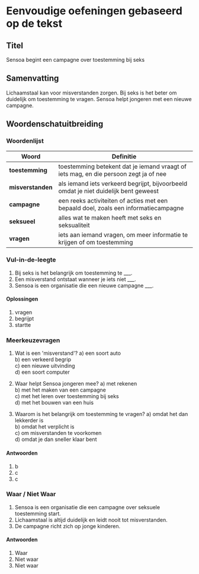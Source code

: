 # Eenvoudige oefeningen gebaseerd op de tekst

## Titel
Sensoa begint een campagne over toestemming bij seks

## Samenvatting
Lichaamstaal kan voor misverstanden zorgen. Bij seks is het beter om duidelijk om toestemming te vragen. Sensoa helpt jongeren met een nieuwe campagne.

## Woordenschatuitbreiding

### Woordenlijst

| Woord | Definitie |
|-------|-----------|
| **toestemming** | toestemming betekent dat je iemand vraagt of iets mag, en die persoon zegt ja of nee |
| **misverstanden** | als iemand iets verkeerd begrijpt, bijvoorbeeld omdat je niet duidelijk bent geweest |
| **campagne** | een reeks activiteiten of acties met een bepaald doel, zoals een informatiecampagne |
| **seksueel** | alles wat te maken heeft met seks en seksualiteit |
| **vragen** | iets aan iemand vragen, om meer informatie te krijgen of om toestemming |

### Vul-in-de-leegte

1. Bij seks is het belangrijk om toestemming te ___.
2. Een misverstand ontstaat wanneer je iets niet ___.
3. Sensoa is een organisatie die een nieuwe campagne ___.

#### Oplossingen
1. vragen
2. begrijpt
3. startte

### Meerkeuzevragen

1. Wat is een 'misverstand'?
   a) een soort auto  
   b) een verkeerd begrip  
   c) een nieuwe uitvinding  
   d) een soort computer  

2. Waar helpt Sensoa jongeren mee?
   a) met rekenen  
   b) met het maken van een campagne  
   c) met het leren over toestemming bij seks  
   d) met het bouwen van een huis  

3. Waarom is het belangrijk om toestemming te vragen?
   a) omdat het dan lekkerder is  
   b) omdat het verplicht is  
   c) om misverstanden te voorkomen  
   d) omdat je dan sneller klaar bent  

#### Antwoorden
1. b
2. c
3. c

### Waar / Niet Waar

1. Sensoa is een organisatie die een campagne over seksuele toestemming start.
2. Lichaamstaal is altijd duidelijk en leidt nooit tot misverstanden.
3. De campagne richt zich op jonge kinderen.

#### Antwoorden
1. Waar
2. Niet waar
3. Niet waar